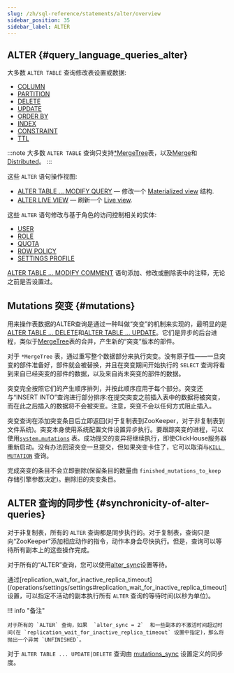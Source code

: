 ```yaml
---
slug: /zh/sql-reference/statements/alter/overview
sidebar_position: 35
sidebar_label: ALTER
---
```


## ALTER {#query_language_queries_alter}

大多数 `ALTER TABLE` 查询修改表设置或数据:

-   [COLUMN](../../../sql-reference/statements/alter/column.mdx)
-   [PARTITION](../../../sql-reference/statements/alter/partition.mdx)
-   [DELETE](../../../sql-reference/statements/alter/delete.md)
-   [UPDATE](../../../sql-reference/statements/alter/update.md)
-   [ORDER BY](../../../sql-reference/statements/alter/order-by.md)
-   [INDEX](../../../sql-reference/statements/alter/index/index.md)
-   [CONSTRAINT](../../../sql-reference/statements/alter/constraint.md)
-   [TTL](../../../sql-reference/statements/alter/ttl.md)

:::note
大多数 `ALTER TABLE` 查询只支持[\*MergeTree](../../../engines/table-engines/mergetree-family/index.md)表，以及[Merge](../../../engines/table-engines/special/merge.md)和[Distributed](../../../engines/table-engines/special/distributed.md)。
:::

这些 `ALTER` 语句操作视图:

-   [ALTER TABLE ... MODIFY QUERY](../../../sql-reference/statements/alter/view.md) — 修改一个 [Materialized view](../create/view.md#materialized) 结构.
-   [ALTER LIVE VIEW](../../../sql-reference/statements/alter/view.md#alter-live-view) — 刷新一个 [Live view](../create/view.md#live-view).

这些 `ALTER` 语句修改与基于角色的访问控制相关的实体:

-   [USER](../../../sql-reference/statements/alter/user.mdx)
-   [ROLE](../../../sql-reference/statements/alter/role.md)
-   [QUOTA](../../../sql-reference/statements/alter/quota.mdx)
-   [ROW POLICY](../../../sql-reference/statements/alter/row-policy.md)
-   [SETTINGS PROFILE](../../../sql-reference/statements/alter/settings-profile.md)

[ALTER TABLE ... MODIFY COMMENT](../alter/index.md) 语句添加、修改或删除表中的注释，无论之前是否设置过。

## Mutations 突变 {#mutations}

用来操作表数据的ALTER查询是通过一种叫做“突变”的机制来实现的，最明显的是[ALTER TABLE ... DELETE](../../../sql-reference/statements/alter/delete.md)和[ALTER TABLE ... UPDATE](../../../sql-reference/statements/alter/update.md)。它们是异步的后台进程，类似于[MergeTree](../../../engines/table-engines/mergetree-family/index.md)表的合并，产生新的“突变”版本的部件。



对于 `*MergeTree` 表，通过重写整个数据部分来执行突变。没有原子性——一旦突变的部件准备好，部件就会被替换，并且在突变期间开始执行的 `SELECT` 查询将看到来自已经突变的部件的数据，以及来自尚未突变的部件的数据。



突变完全按照它们的产生顺序排列，并按此顺序应用于每个部分。突变还与“INSERT INTO”查询进行部分排序:在提交突变之前插入表中的数据将被突变，而在此之后插入的数据将不会被突变。注意，突变不会以任何方式阻止插入。



突变查询在添加突变条目后立即返回(对于复制表到ZooKeeper，对于非复制表到文件系统)。突变本身使用系统配置文件设置异步执行。要跟踪突变的进程，可以使用[`system.mutations`](../../../operations/system-tables/mutations.md#system_tables-mutations) 表。成功提交的变异将继续执行，即使ClickHouse服务器重新启动。没有办法回滚突变一旦提交，但如果突变卡住了，它可以取消与[`KILL MUTATION`](../../../sql-reference/statements/misc.md#kill-mutation) 查询。



完成突变的条目不会立即删除(保留条目的数量由 `finished_mutations_to_keep` 存储引擎参数决定)。删除旧的突变条目。

## ALTER 查询的同步性 {#synchronicity-of-alter-queries}


对于非复制表，所有的 `ALTER` 查询都是同步执行的。对于复制表，查询只是向“ZooKeeper”添加相应动作的指令，动作本身会尽快执行。但是，查询可以等待所有副本上的这些操作完成。

对于所有的“ALTER”查询，您可以使用[alter_sync](/operations/settings/settings#alter_sync)设置等待。

通过[replication_wait_for_inactive_replica_timeout](/operations/settings/settings#replication_wait_for_inactive_replica_timeout]设置，可以指定不活动的副本执行所有 `ALTER` 查询的等待时间(以秒为单位)。



!!! info "备注"

    对于所有的 `ALTER` 查询，如果  `alter_sync = 2`  和一些副本的不激活时间超过时间(在 `replication_wait_for_inactive_replica_timeout` 设置中指定)，那么将抛出一个异常 `UNFINISHED`。



对于 `ALTER TABLE ... UPDATE|DELETE` 查询由 [mutations_sync](../../../operations/settings/settings.md#mutations_sync) 设置定义的同步度。
